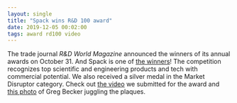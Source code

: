 ```yaml
---
layout: single
title: "Spack wins R&D 100 award"
date: 2019-12-05 00:02:00
tags: award rd100 video
---
```


The trade journal *R&D World Magazine* announced the winners of its annual awards on October 31. And Spack is one of [the winners](https://www.rdworldonline.com/2019-rd-100-award-winners-unveiled/)! The competition recognizes top scientific and engineering products and tech with commercial potential. We also received a silver medal in the Market Disruptor category. Check out [the video](https://youtu.be/D0p5xpsboK4) we submitted for the award and [this photo](https://twitter.com/Livermore_Comp/status/1207092109297123328) of Greg Becker juggling the plaques.
